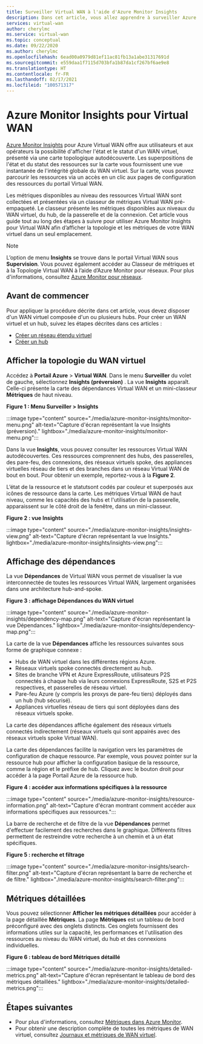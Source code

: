 ```yaml
---
title: Surveiller Virtual WAN à l'aide d'Azure Monitor Insights
description: Dans cet article, vous allez apprendre à surveiller Azure Virtual WAN à l'aide d'Azure Monitor Insights.
services: virtual-wan
author: cherylmc
ms.service: virtual-wan
ms.topic: conceptual
ms.date: 09/22/2020
ms.author: cherylmc
ms.openlocfilehash: 6ead00a0979d81ef11ac81fb13a1abe31317691d
ms.sourcegitcommit: e559daa1f7115d703bfa1b87da1cf267bf6ae9e8
ms.translationtype: HT
ms.contentlocale: fr-FR
ms.lasthandoff: 02/17/2021
ms.locfileid: "100571317"
---
```

# <a name="azure-monitor-insights-for-virtual-wan"></a>Azure Monitor Insights pour Virtual WAN

[Azure Monitor Insights](../azure-monitor/insights/network-insights-overview.md) pour Azure Virtual WAN offre aux utilisateurs et aux opérateurs la possibilité d'afficher l'état et le statut d'un WAN virtuel, présenté via une carte topologique autodécouverte. Les superpositions de l'état et du statut des ressources sur la carte vous fournissent une vue instantanée de l'intégrité globale du WAN virtuel. Sur la carte, vous pouvez parcourir les ressources via un accès en un clic aux pages de configuration des ressources du portail Virtual WAN.

Les métriques disponibles au niveau des ressources Virtual WAN sont collectées et présentées via un classeur de métriques Virtual WAN pré-empaqueté. Le classeur présente les métriques disponibles aux niveaux du WAN virtuel, du hub, de la passerelle et de la connexion. Cet article vous guide tout au long des étapes à suivre pour utiliser Azure Monitor Insights pour Virtual WAN afin d’afficher la topologie et les métriques de votre WAN virtuel dans un seul emplacement.

> [!NOTE]
> L’option de menu **Insights** se trouve dans le portail Virtual WAN sous **Supervision**. Vous pouvez également accéder au Classeur de métriques et à la Topologie Virtual WAN à l’aide d’Azure Monitor pour réseaux. Pour plus d'informations, consultez [Azure Monitor pour réseaux](../azure-monitor/insights/network-insights-overview.md). 
>

## <a name="before-you-begin"></a>Avant de commencer

Pour appliquer la procédure décrite dans cet article, vous devez disposer d'un WAN virtuel composée d'un ou plusieurs hubs. Pour créer un WAN virtuel et un hub, suivez les étapes décrites dans ces articles :

* [Créer un réseau étendu virtuel](virtual-wan-site-to-site-portal.md#openvwan)
* [Créer un hub](virtual-wan-site-to-site-portal.md#hub)

## <a name="view-vwan-topology"></a><a name="topology"></a>Afficher la topologie du WAN virtuel

Accédez à **Portail Azure** > **Virtual WAN**. Dans le menu **Surveiller** du volet de gauche, sélectionnez **Insights (préversion)** . La vue **Insights** apparaît. Celle-ci présente la carte des dépendances Virtual WAN et un mini-classeur **Métriques** de haut niveau.

**Figure 1 : Menu Surveiller > Insights**

:::image type="content" source="./media/azure-monitor-insights/monitor-menu.png" alt-text="Capture d'écran représentant la vue Insights (préversion)." lightbox="./media/azure-monitor-insights/monitor-menu.png":::

Dans la vue **Insights**, vous pouvez consulter les ressources Virtual WAN autodécouvertes. Ces ressources comprennent des hubs, des passerelles, des pare-feu, des connexions, des réseaux virtuels spoke, des appliances virtuelles réseau de tiers et des branches dans un réseau Virtual WAN de bout en bout. Pour obtenir un exemple, reportez-vous à la **Figure 2**.

L’état de la ressource et le statutsont codés par couleur et superposés aux icônes de ressource dans la carte. Les métriques Virtual WAN de haut niveau, comme les capacités des hubs et l'utilisation de la passerelle, apparaissent sur le côté droit de la fenêtre, dans un mini-classeur.

**Figure 2 : vue Insights**

:::image type="content" source="./media/azure-monitor-insights/insights-view.png" alt-text="Capture d'écran représentant la vue Insights." lightbox="./media/azure-monitor-insights/insights-view.png":::

## <a name="dependency-view"></a><a name="dependency"></a>Affichage des dépendances

La vue **Dépendances** de Virtual WAN vous permet de visualiser la vue interconnectée de toutes les ressources Virtual WAN, largement organisées dans une architecture hub-and-spoke.

**Figure 3 : affichage Dépendances du WAN virtuel**

:::image type="content" source="./media/azure-monitor-insights/dependency-map.png" alt-text="Capture d'écran représentant la vue Dépendances." lightbox="./media/azure-monitor-insights/dependency-map.png":::

La carte de la vue **Dépendances** affiche les ressources suivantes sous forme de graphique connexe :

* Hubs de WAN virtuel dans les différentes régions Azure.
* Réseaux virtuels spoke connectés directement au hub.
* Sites de branche VPN et Azure ExpressRoute, utilisateurs P2S connectés à chaque hub via leurs connexions ExpressRoute, S2S et P2S respectives, et passerelles de réseau virtuel.
* Pare-feu Azure (y compris les proxys de pare-feu tiers) déployés dans un hub (hub sécurisé).
* Appliances virtuelles réseau de tiers qui sont déployées dans des réseaux virtuels spoke.

La carte des dépendances affiche également des réseaux virtuels connectés indirectement (réseaux virtuels qui sont appairés avec des réseaux virtuels spoke Virtual WAN).

La carte des dépendances facilite la navigation vers les paramètres de configuration de chaque ressource. Par exemple, vous pouvez pointer sur la ressource hub pour afficher la configuration basique de la ressource, comme la région et le préfixe de hub. Cliquez avec le bouton droit pour accéder à la page Portail Azure de la ressource hub.

**Figure 4 : accéder aux informations spécifiques à la ressource**

:::image type="content" source="./media/azure-monitor-insights/resource-information.png" alt-text="Capture d'écran montrant comment accéder aux informations spécifiques aux ressources.":::

La barre de recherche et de filtre de la vue **Dépendances** permet d'effectuer facilement des recherches dans le graphique. Différents filtres permettent de restreindre votre recherche à un chemin et à un état spécifiques.

**Figure 5 : recherche et filtrage**

:::image type="content" source="./media/azure-monitor-insights/search-filter.png" alt-text="Capture d'écran représentant la barre de recherche et de filtre." lightbox="./media/azure-monitor-insights/search-filter.png":::

## <a name="detailed-metrics"></a><a name="detailed"></a>Métriques détaillées

Vous pouvez sélectionner **Afficher les métriques détaillées** pour accéder à la page détaillée **Métriques**. La page **Métriques** est un tableau de bord préconfiguré avec des onglets distincts. Ces onglets fournissent des informations utiles sur la capacité, les performances et l'utilisation des ressources au niveau du WAN virtuel, du hub et des connexions individuelles.

**Figure 6 : tableau de bord Métriques détaillé**

:::image type="content" source="./media/azure-monitor-insights/detailed-metrics.png" alt-text="Capture d'écran représentant le tableau de bord des métriques détaillées." lightbox="./media/azure-monitor-insights/detailed-metrics.png":::

## <a name="next-steps"></a>Étapes suivantes

* Pour plus d'informations, consultez [Métriques dans Azure Monitor](../azure-monitor/essentials/data-platform-metrics.md).
* Pour obtenir une description complète de toutes les métriques de WAN virtuel, consultez [Journaux et métriques de WAN virtuel](logs-metrics.md).
